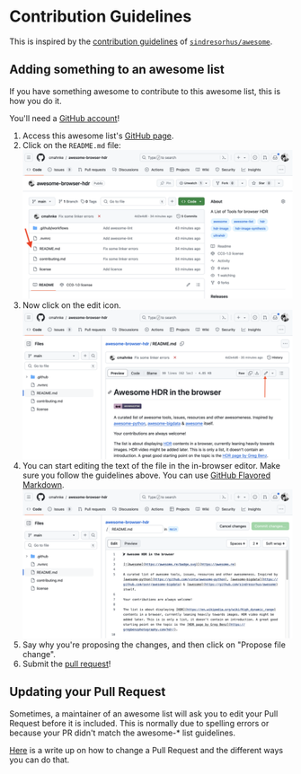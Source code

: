 # Contribution Guidelines

This is inspired by the [contribution guidelines](https://github.com/sindresorhus/awesome/blob/main/contributing.md) of [`sindresorhus/awesome`](https://github.com/sindresorhus/awesome).

## Adding something to an awesome list

If you have something awesome to contribute to this awesome list, this is how you do it.

You'll need a [GitHub account](https://github.com/join)!

1. Access this awesome list's [GitHub page](https://github.com/cmahnke/awesome-browser-hdr).
2. Click on the `README.md` file: ![Step 2 Click on Readme.md](./media/contribute-step1.png)
3. Now click on the edit icon. ![Step 3 - Click on Edit](./media/contribute-step2.png)
4. You can start editing the text of the file in the in-browser editor. Make sure you follow the guidelines above. You can use [GitHub Flavored Markdown](https://help.github.com/articles/github-flavored-markdown/). ![Step 4 - Edit the file](./media/contribute-step3.png)
5. Say why you're proposing the changes, and then click on "Propose file change".
6. Submit the [pull request](https://help.github.com/articles/using-pull-requests/)!

## Updating your Pull Request

Sometimes, a maintainer of an awesome list will ask you to edit your Pull Request before it is included. This is normally due to spelling errors or because your PR didn't match the awesome-* list guidelines.

[Here](https://github.com/RichardLitt/knowledge/blob/master/github/amending-a-commit-guide.md) is a write up on how to change a Pull Request and the different ways you can do that.
